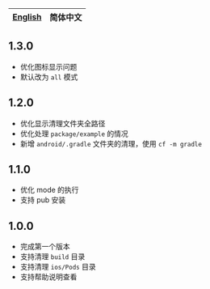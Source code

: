 | [English](https://github.com/yy1300326388/clear_flutter_build/CHANGELOG.md) | 简体中文 |
|-------|-------|

## 1.3.0

- 优化图标显示问题
- 默认改为 `all` 模式

## 1.2.0

- 优化显示清理文件夹全路径
- 优化处理 `package/example` 的情况
- 新增 `android/.gradle` 文件夹的清理，使用 `cf -m gradle`

## 1.1.0

- 优化 mode 的执行
- 支持 pub 安装

## 1.0.0

- 完成第一个版本
- 支持清理 `build` 目录
- 支持清理 `ios/Pods` 目录
- 支持帮助说明查看

